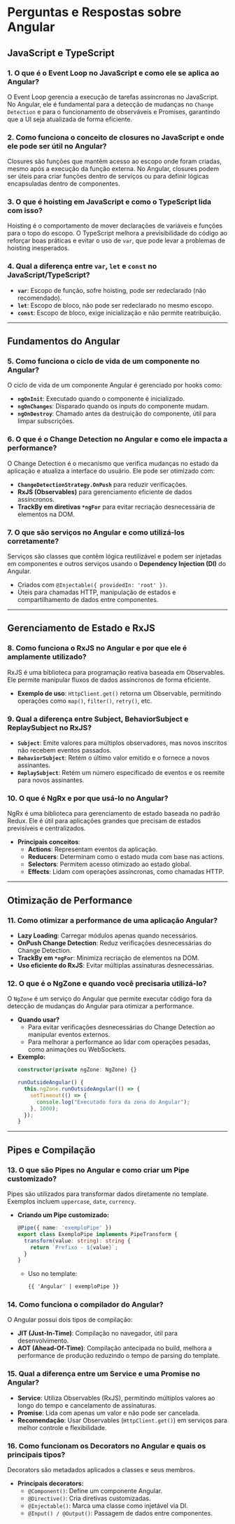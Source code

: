 # **Perguntas e Respostas sobre Angular**

## **JavaScript e TypeScript**

### 1. O que é o Event Loop no JavaScript e como ele se aplica ao Angular?  
O Event Loop gerencia a execução de tarefas assíncronas no JavaScript. No Angular, ele é fundamental para a detecção de mudanças no `Change Detection` e para o funcionamento de observáveis e Promises, garantindo que a UI seja atualizada de forma eficiente.  

### 2. Como funciona o conceito de closures no JavaScript e onde ele pode ser útil no Angular?  
Closures são funções que mantêm acesso ao escopo onde foram criadas, mesmo após a execução da função externa. No Angular, closures podem ser úteis para criar funções dentro de serviços ou para definir lógicas encapsuladas dentro de componentes.  

### 3. O que é hoisting em JavaScript e como o TypeScript lida com isso?  
Hoisting é o comportamento de mover declarações de variáveis e funções para o topo do escopo. O TypeScript melhora a previsibilidade do código ao reforçar boas práticas e evitar o uso de `var`, que pode levar a problemas de hoisting inesperados.  

### 4. Qual a diferença entre `var`, `let` e `const` no JavaScript/TypeScript?  
- **`var`**: Escopo de função, sofre hoisting, pode ser redeclarado (não recomendado).  
- **`let`**: Escopo de bloco, não pode ser redeclarado no mesmo escopo.  
- **`const`**: Escopo de bloco, exige inicialização e não permite reatribuição.  

---

## **Fundamentos do Angular**

### 5. Como funciona o ciclo de vida de um componente no Angular?  
O ciclo de vida de um componente Angular é gerenciado por hooks como:  
- **`ngOnInit`**: Executado quando o componente é inicializado.  
- **`ngOnChanges`**: Disparado quando os inputs do componente mudam.  
- **`ngOnDestroy`**: Chamado antes da destruição do componente, útil para limpar subscrições.  

### 6. O que é o Change Detection no Angular e como ele impacta a performance?  
O Change Detection é o mecanismo que verifica mudanças no estado da aplicação e atualiza a interface do usuário. Ele pode ser otimizado com:  
- **`ChangeDetectionStrategy.OnPush`** para reduzir verificações.  
- **RxJS (Observables)** para gerenciamento eficiente de dados assíncronos.  
- **TrackBy em diretivas `*ngFor`** para evitar recriação desnecessária de elementos na DOM.  

### 7. O que são serviços no Angular e como utilizá-los corretamente?  
Serviços são classes que contêm lógica reutilizável e podem ser injetadas em componentes e outros serviços usando o **Dependency Injection (DI)** do Angular.  
- Criados com `@Injectable({ providedIn: 'root' })`.  
- Úteis para chamadas HTTP, manipulação de estados e compartilhamento de dados entre componentes.  

---

## **Gerenciamento de Estado e RxJS**

### 8. Como funciona o RxJS no Angular e por que ele é amplamente utilizado?  
RxJS é uma biblioteca para programação reativa baseada em Observables. Ele permite manipular fluxos de dados assíncronos de forma eficiente.  
- **Exemplo de uso**: `HttpClient.get()` retorna um Observable, permitindo operações como `map()`, `filter()`, `retry()`, etc.  

### 9. Qual a diferença entre Subject, BehaviorSubject e ReplaySubject no RxJS?  
- **`Subject`**: Emite valores para múltiplos observadores, mas novos inscritos não recebem eventos passados.  
- **`BehaviorSubject`**: Retém o último valor emitido e o fornece a novos assinantes.  
- **`ReplaySubject`**: Retém um número especificado de eventos e os reemite para novos assinantes.  

### 10. O que é NgRx e por que usá-lo no Angular?  
NgRx é uma biblioteca para gerenciamento de estado baseada no padrão Redux. Ele é útil para aplicações grandes que precisam de estados previsíveis e centralizados.  
- **Principais conceitos**:  
  - **Actions**: Representam eventos da aplicação.  
  - **Reducers**: Determinam como o estado muda com base nas actions.  
  - **Selectors**: Permitem acesso otimizado ao estado global.  
  - **Effects**: Lidam com operações assíncronas, como chamadas HTTP.  

---

## **Otimização de Performance**

### 11. Como otimizar a performance de uma aplicação Angular?  
- **Lazy Loading**: Carregar módulos apenas quando necessários.  
- **OnPush Change Detection**: Reduz verificações desnecessárias do Change Detection.  
- **TrackBy em `*ngFor`**: Minimiza recriação de elementos na DOM.  
- **Uso eficiente do RxJS**: Evitar múltiplas assinaturas desnecessárias.  

### 12. O que é o NgZone e quando você precisaria utilizá-lo?  
O `NgZone` é um serviço do Angular que permite executar código fora da detecção de mudanças do Angular para otimizar a performance.  
- **Quando usar?**  
  - Para evitar verificações desnecessárias do Change Detection ao manipular eventos externos.  
  - Para melhorar a performance ao lidar com operações pesadas, como animações ou WebSockets.  
- **Exemplo:**  
  ```typescript
  constructor(private ngZone: NgZone) {}

  runOutsideAngular() {
    this.ngZone.runOutsideAngular(() => {
      setTimeout(() => {
        console.log("Executado fora da zona do Angular");
      }, 1000);
    });
  }
  ```

---

## **Pipes e Compilação**

### 13. O que são Pipes no Angular e como criar um Pipe customizado?  
Pipes são utilizados para transformar dados diretamente no template. Exemplos incluem `uppercase`, `date`, `currency`.  
- **Criando um Pipe customizado:**  
  ```typescript
  @Pipe({ name: 'exemploPipe' })
  export class ExemploPipe implements PipeTransform {
    transform(value: string): string {
      return `Prefixo - ${value}`;
    }
  }
  ```
  - Uso no template:  
    ```html
    {{ 'Angular' | exemploPipe }}
    ```

### 14. Como funciona o compilador do Angular?  
O Angular possui dois tipos de compilação:  
- **JIT (Just-In-Time)**: Compilação no navegador, útil para desenvolvimento.  
- **AOT (Ahead-Of-Time)**: Compilação antecipada no build, melhora a performance de produção reduzindo o tempo de parsing do template.  

### 15. Qual a diferença entre um Service e uma Promise no Angular?  
- **Service**: Utiliza Observables (RxJS), permitindo múltiplos valores ao longo do tempo e cancelamento de assinaturas.  
- **Promise**: Lida com apenas um valor e não pode ser cancelada.  
- **Recomendação**: Usar Observables (`HttpClient.get()`) em serviços para melhor controle e flexibilidade.  

### 16. Como funcionam os Decorators no Angular e quais os principais tipos?  
Decorators são metadados aplicados a classes e seus membros.  
- **Principais decorators:**  
  - `@Component()`: Define um componente Angular.  
  - `@Directive()`: Cria diretivas customizadas.  
  - `@Injectable()`: Marca uma classe como injetável via DI.  
  - `@Input() / @Output()`: Passagem de dados entre componentes.  

